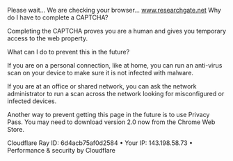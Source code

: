 Please wait...
We are checking your browser... www.researchgate.net
Why do I have to complete a CAPTCHA?

Completing the CAPTCHA proves you are a human and gives you temporary access to the web property.

What can I do to prevent this in the future?

If you are on a personal connection, like at home, you can run an anti-virus scan on your device to make sure it is not infected with malware.

If you are at an office or shared network, you can ask the network administrator to run a scan across the network looking for misconfigured or infected devices.

Another way to prevent getting this page in the future is to use Privacy Pass. You may need to download version 2.0 now from the Chrome Web Store.

Cloudflare Ray ID: 6d4acb75af0d2584 • Your IP: 143.198.58.73 • Performance & security by Cloudflare